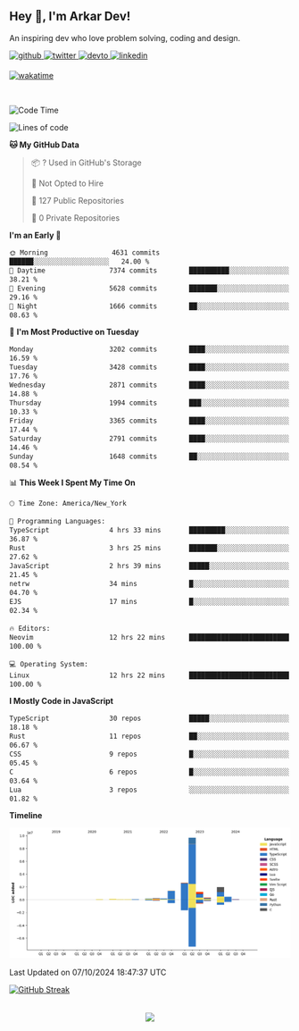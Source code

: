 ## Hey 👋, I'm Arkar Dev!  

An inspiring dev who love problem solving, coding and design.

<a href="https://github.com/Riley1101" target="_blank">
<img src=https://img.shields.io/badge/github-%2324292e.svg?&style=for-the-badge&logo=github&logoColor=white alt=github style="margin-bottom: 5px;" />
</a>
<a href="https://twitter.com/arkardev" target="_blank">
<img src=https://img.shields.io/badge/twitter-%2300acee.svg?&style=for-the-badge&logo=twitter&logoColor=white alt=twitter style="margin-bottom: 5px;" />
</a>
<a href="https://dev.to/riley1101" target="_blank">
<img src=https://img.shields.io/badge/dev.to-%2308090A.svg?&style=for-the-badge&logo=dev.to&logoColor=white alt=devto style="margin-bottom: 5px;" />
</a>
<a href="https://linkedin.com/in/arkar-kaung-myat" target="_blank">
<img src=https://img.shields.io/badge/linkedin-%231E77B5.svg?&style=for-the-badge&logo=linkedin&logoColor=white alt=linkedin style="margin-bottom: 5px;" />
</a>
  
[![wakatime](https://wakatime.com/badge/user/cf23b6e3-75f8-4c04-b0e3-273191c8d2ec.svg)](https://wakatime.com/@cf23b6e3-75f8-4c04-b0e3-273191c8d2ec)

<br/>

<!--START_SECTION:waka-->
![Code Time](http://img.shields.io/badge/Code%20Time-1%2C109%20hrs%203%20mins-blue)

![Lines of code](https://img.shields.io/badge/From%20Hello%20World%20I%27ve%20Written-18.6%20million%20lines%20of%20code-blue)

**🐱 My GitHub Data** 

> 📦 ? Used in GitHub's Storage 
 > 
> 🚫 Not Opted to Hire
 > 
> 📜 127 Public Repositories 
 > 
> 🔑 0 Private Repositories 
 > 
**I'm an Early 🐤** 

```text
🌞 Morning                4631 commits        ██████░░░░░░░░░░░░░░░░░░░   24.00 % 
🌆 Daytime                7374 commits        ██████████░░░░░░░░░░░░░░░   38.21 % 
🌃 Evening                5628 commits        ███████░░░░░░░░░░░░░░░░░░   29.16 % 
🌙 Night                  1666 commits        ██░░░░░░░░░░░░░░░░░░░░░░░   08.63 % 
```
📅 **I'm Most Productive on Tuesday** 

```text
Monday                   3202 commits        ████░░░░░░░░░░░░░░░░░░░░░   16.59 % 
Tuesday                  3428 commits        ████░░░░░░░░░░░░░░░░░░░░░   17.76 % 
Wednesday                2871 commits        ████░░░░░░░░░░░░░░░░░░░░░   14.88 % 
Thursday                 1994 commits        ███░░░░░░░░░░░░░░░░░░░░░░   10.33 % 
Friday                   3365 commits        ████░░░░░░░░░░░░░░░░░░░░░   17.44 % 
Saturday                 2791 commits        ████░░░░░░░░░░░░░░░░░░░░░   14.46 % 
Sunday                   1648 commits        ██░░░░░░░░░░░░░░░░░░░░░░░   08.54 % 
```


📊 **This Week I Spent My Time On** 

```text
🕑︎ Time Zone: America/New_York

💬 Programming Languages: 
TypeScript               4 hrs 33 mins       █████████░░░░░░░░░░░░░░░░   36.87 % 
Rust                     3 hrs 25 mins       ███████░░░░░░░░░░░░░░░░░░   27.62 % 
JavaScript               2 hrs 39 mins       █████░░░░░░░░░░░░░░░░░░░░   21.45 % 
netrw                    34 mins             █░░░░░░░░░░░░░░░░░░░░░░░░   04.70 % 
EJS                      17 mins             █░░░░░░░░░░░░░░░░░░░░░░░░   02.34 % 

🔥 Editors: 
Neovim                   12 hrs 22 mins      █████████████████████████   100.00 % 

💻 Operating System: 
Linux                    12 hrs 22 mins      █████████████████████████   100.00 % 
```

**I Mostly Code in JavaScript** 

```text
TypeScript               30 repos            █████░░░░░░░░░░░░░░░░░░░░   18.18 % 
Rust                     11 repos            ██░░░░░░░░░░░░░░░░░░░░░░░   06.67 % 
CSS                      9 repos             █░░░░░░░░░░░░░░░░░░░░░░░░   05.45 % 
C                        6 repos             █░░░░░░░░░░░░░░░░░░░░░░░░   03.64 % 
Lua                      3 repos             ░░░░░░░░░░░░░░░░░░░░░░░░░   01.82 % 
```



**Timeline**

![Lines of Code chart](https://raw.githubusercontent.com/Riley1101/Riley1101/main/assets/bar_graph.png)


 Last Updated on 07/10/2024 18:47:37 UTC
<!--END_SECTION:waka-->

[![GitHub Streak](https://streak-stats.demolab.com?user=Riley1101)](https://git.io/streak-stats)
  
<br/>  
<div align="center">
<img src="https://komarev.com/ghpvc/?username=Riley1101&&style=flat-square" align="center" />
</div>  


